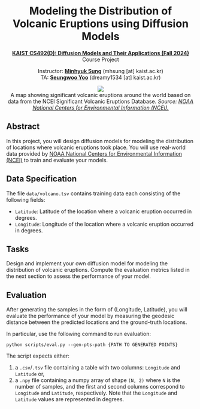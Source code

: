 <div align=center>
  <h1>
  Modeling the Distribution of Volcanic Eruptions using Diffusion Models  
  </h1>
  <p>
    <a href=https://mhsung.github.io/kaist-cs492d-fall-2024/ target="_blank"><b>KAIST CS492(D): Diffusion Models and Their Applications (Fall 2024)</b></a><br>
    Course Project
  </p>
</div>

<div align=center>
  <p>
    Instructor: <a href=https://mhsung.github.io target="_blank"><b>Minhyuk Sung</b></a> (mhsung [at] kaist.ac.kr)<br>
    TA: <a href=https://dvelopery0115.github.io target="_blank"><b>Seungwoo Yoo</b></a>  (dreamy1534 [at] kaist.ac.kr)
  </p>
</div>

<div align=center>
   <img src="./assets/images/teaser.png">
   <figcaption>
    A map showing significant volcanic eruptions around the world based on data from the NCEI Significant Volcanic Eruptions Database.
    <i>Source: <a href="https://www.ngdc.noaa.gov/ngdc.html">NOAA National Centers for Environmental Information (NCEI).</a></i>
    </figcaption>
</div>

## Abstract
In this project, you will design diffusion models for modeling the distribution of locations where volcanic eruptions took place. You will use real-world data provided by [NOAA National Centers for Environmental Information (NCEI)](https://www.ngdc.noaa.gov/ngdc.html) to train and evaluate your models.

## Data Specification
The file `data/volcano.tsv` contains training data each consisting of the following fields:
- `Latitude`: Latitude of the location where a volcanic eruption occurred in degrees.
- `Longitude`: Longitude of the location where a volcanic eruption occurred in degrees.

## Tasks
Design and implement your own diffusion model for modeling the distribution of volcanic eruptions. Compute the evaluation metrics listed in the next section to assess the performance of your model.

## Evaluation
After generating the samples in the form of (Longitude, Latitude), you will evaluate the performance of your model by measuring the geodesic distance between the predicted locations and the ground-truth locations.

In particular, use the following command to run evaluation:
```
python scripts/eval.py --gen-pts-path {PATH TO GENERATED POINTS}
```
The script expects either:
  1. a `.csv`/`.tsv` file containing a table with two columns: `Longitude` and `Latitude` or,
  2. a `.npy` file containing a numpy array of shape `(N, 2)` where `N` is the number of samples, and the first and second columns correspond to `Longitude` and `Latitude`, respectively.
Note that the `Longitude` and `Latitude` values are represented in degrees.
